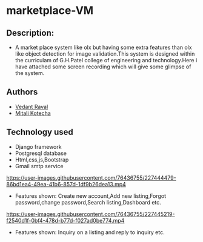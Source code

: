 # marketplace-VM

## Description:
- A market place system like olx but having some extra features than olx like object detection for image validation.This system is designed within the curriculam of G.H.Patel college of engineering and technology.Here i have attached some screen recording which will give some glimpse of the system.

## Authors
- [Vedant Raval](https://github.com/vedantraval2310)  
- [Mitali Kotecha](https://github.com/mitali242)

## Technology used
- Django framework
- Postgresql database
- Html,css,js,Bootstrap
- Gmail smtp service

https://user-images.githubusercontent.com/76436755/227444479-86bd1ea4-49ea-41b6-857d-1df9b26dea13.mp4
- Features shown: Create new account,Add new listing,Forgot password,change password,Search listing,Dashboard etc.

https://user-images.githubusercontent.com/76436755/227445219-f2540d1f-0bf4-478d-b77d-f027ad0be774.mp4
- Features shown: Inquiry on a listing and reply to inquiry etc.

